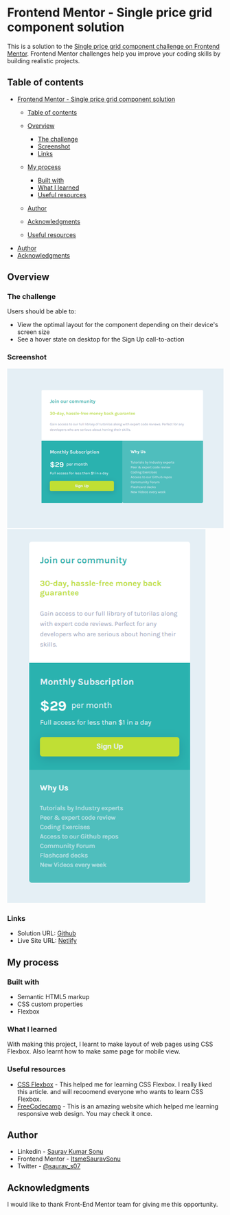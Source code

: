 # Frontend Mentor - Single price grid component solution

This is a solution to the [Single price grid component challenge on Frontend Mentor](https://www.frontendmentor.io/challenges/single-price-grid-component-5ce41129d0ff452fec5abbbc). Frontend Mentor challenges help you improve your coding skills by building realistic projects. 

## Table of contents

- [Frontend Mentor - Single price grid component solution](#frontend-mentor---single-price-grid-component-solution)
  - [Table of contents](#table-of-contents)
  - [Overview](#overview)
    - [The challenge](#the-challenge)
    - [Screenshot](#screenshot)
    - [Links](#links)
  - [My process](#my-process)
    - [Built with](#built-with)
    - [What I learned](#what-i-learned)
    - [Useful resources](#useful-resources)
  - [Author](#author)
  - [Acknowledgments](#acknowledgments)
  
  - [Useful resources](#useful-resources)
- [Author](#author)
- [Acknowledgments](#acknowledgments)



## Overview

### The challenge

Users should be able to:

- View the optimal layout for the component depending on their device's screen size
- See a hover state on desktop for the Sign Up call-to-action

### Screenshot

![](./screenshot.png)
![](./screenshot01.png)



### Links

- Solution URL: [Github](https://github.com/ItsmeSauravSonu/Single-Price-Grid-challenge)
- Live Site URL: [Netlify](https://single-grid-frontendmentor-challenge.netlify.app/)

## My process

### Built with

- Semantic HTML5 markup
- CSS custom properties
- Flexbox
  




### What I learned

With making this project, I learnt to make layout of web pages using CSS Flexbox. Also learnt how to make same page for mobile view.





### Useful resources

- [CSS Flexbox](https://css-tricks.com/snippets/css/a-guide-to-flexbox/) - This helped me for learning CSS Flexbox. I really liked this article. and will recoomend everyone who wants to learn CSS Flexbox.
- [FreeCodecamp](https://www.freecodecamp.org/learn/responsive-web-design/) - This is an amazing website which helped me learning responsive web design. You may check it once.



## Author

- Linkedin - [Saurav Kumar Sonu](https://www.linkedin.com/in/sauravkumarsonu/)
- Frontend Mentor - [ItsmeSauravSonu](https://www.frontendmentor.io/profile/ItsmeSauravSonu)
- Twitter - [@saurav_s07](https://www.twitter.com/saurav_s07)



## Acknowledgments

I would like to thank Front-End Mentor team for giving me this opportunity.


